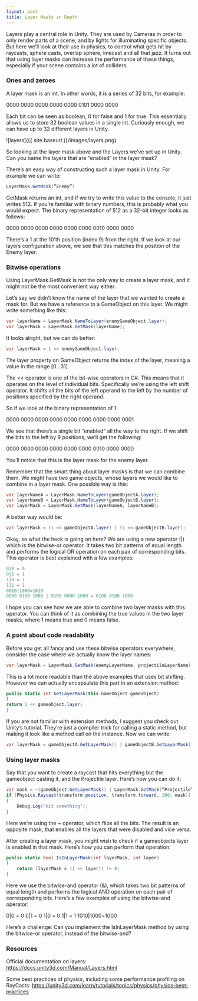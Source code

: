 ```yaml
---
layout: post
title: Layer Masks in Depth
---
```


Layers play a central role in Unity. They are used by Cameras in order to only render parts of a scene, and by lights for illuminating specific objects. But here we’ll look at their use in physics, to control what gets hit by raycasts, sphere casts, overlap sphere, linecast and all that jazz.
It turns out that using layer masks can increase the performance of these things, especially if your scene contains a lot of colliders.

### Ones and zeroes

A layer mask is an int. In other words, it is a series of 32 bits, for example:

  0000 0000 0000 0000 0000 0101 0000 0000
  
Each bit can be seen as boolean, 0 for false and 1 for true. This essentially allows us to store 32 boolean values in a single int. Curiously enough, we can have up to 32 different layers in Unity.
  
![layers]({{ site.baseurl }}/images/layers.png)

So looking at the layer mask above and the Layers we’ve set up in Unity. Can you name the layers that are “enabled” in the layer mask?

There’s an easy way of constructing such a layer mask in Unity. For example we can write:

```cs
LayerMask.GetMask(“Enemy”)
```

GetMask returns an int, and if we try to write this value to the console, it just writes 512. If you’re familiar with binary numbers, this is probably what you would expect. The binary representation of 512 as a 32-bit integer looks as follows:

  0000 0000 0000 0000 0000 0000 0010 0000 0000
  
There’s a 1 at the 10’th position (index 9) from the right. If we look at our layers configuration above, we see that this matches the position of the Enemy layer.

### Bitwise operations

Using LayerMask.GetMask is not the only way to create a layer mask, and it might not be the most convenient way either.

Let’s say we didn’t know the name of the layer that we wanted to create a mask for. But we have a reference to a GameObject on this layer. We might write something like this:

```cs
var layerName = LayerMask.NameToLayer(enemyGameObject.layer);
var layerMask = LayerMask.GetMask(layerName);
```

It looks alright, but we can do better:

```cs
var layerMask = 1 << enemyGameObject.layer;
```

The layer property on GameObject returns the index of the layer, meaning a value in the range [0...31].

The << operator is one of the bit-wise operators in C#. This means that it operates on the level of individual bits. Specifically we’re using the left shift operator. It shifts all the bits of the left operand to the left by the number of positions specified by the right operand.

So if we look at the binary representation of 1:

  0000 0000 0000 0000 0000 0000 0000 0000 0001
  
We see that there’s a single bit “enabled” all the way to the right. If we shift the bits to the left by 9 positions, we’ll get the following:

  0000 0000 0000 0000 0000 0000 0010 0000 0000
  
You’ll notice that this is the layer mask for the enemy layer.

Remember that the smart thing about layer masks is that we can combine them. We might have two game objects, whose layers we would like to combine in a layer mask. One possible way is this:

```cs
var layerNameA = LayerMask.NameToLayer(gameObjectA.layer);
var layerNameB = LayerMask.NameToLayer(gameObjectB.layer);
var layerMask = LayerMask.GetMask(layerNameA, layerNameB);
```

A better way would be:

```cs
var layerMask = (1 << gameObjectA.layer) | (1 << gameObjectB.layer);
```

Okay, so what the heck is going on here? We are using a new operator (|) which is the bitwise-or operator. It takes two bit patterns of equal length and performs the logical OR operation on each pair of corresponding bits. This operator is best explained with a few examples:

```cs
0|0 = 0
0|1 = 1
1|0 = 1
1|1 = 1
0010|1000=1010
0000 0100 1000 | 0100 0000 1000 = 0100 0100 1000
```

I hope you can see how we are able to combine two layer masks with this operator. You can think of it as combining the true values in the two layer masks, where 1 means true and 0 means false.

### A point about code readability

Before you get all fancy and use these bitwise operators everywhere, consider the case where we actually know the layer names:

```cs
var layerMask = LayerMask.GetMask(enemyLayerName, projectileLayerName);
```

This is a lot more readable than the above examples that uses bit shifting. However we can actually encapsulate this part in an extension method:

```cs
public static int GetLayerMask(this GameObject gameobject)
{
return 1 << gameobject.layer;
}
```

If you are not familiar with extension methods, I suggest you check out Unity’s tutorial. They’re just a compiler trick for calling a static method, but making it look like a method call on the instance. Now we can write:

```cs
var layerMask = gameObjectA.GetLayerMask() | gameObjectB.GetLayerMask();
```

### Using layer masks

Say that you want to create a raycast that hits everything but the gameobject casting it, and the Projectile layer. Here’s how you can do it:

```cs
var mask = ~(gameObject.GetLayerMask() | LayerMask.GetMask(“Projectile”));
if (Physics.Raycast(transform.position, transform.forward, 100, mask))
{
    Debug.Log("Hit something");
}
```

Here we’re using the ~ operator, which flips all the bits. The result is an opposite mask, that enables all the layers that were disabled and vice versa.

After creating a layer mask, you might wish to check if a gameobjects layer is enabled in that mask. Here’s how you can perform that operation:

```cs
public static bool IsInLayerMask(int layerMask, int layer)
{
    return (layerMask & (1 << layer)) != 0;
}
```

Here we use the bitwise-and operator (&), which takes two bit patterns of equal length and performs the logical AND operation on each pair of corresponding bits. Here’s a few examples of using the bitwise-and operator:

  0|0 = 0
  0|1 = 0
  1|0 = 0
  1|1 = 1
  1010|1000=1000
  
Here’s a challenge: Can you implement the IsInLayerMask method by using the bitwise-or operator, instead of the bitwise-and?

### Resources
Official documentation on layers: https://docs.unity3d.com/Manual/Layers.html

Some best practices of physics, including some performance profiling on RayCasts: https://unity3d.com/learn/tutorials/topics/physics/physics-best-practices
